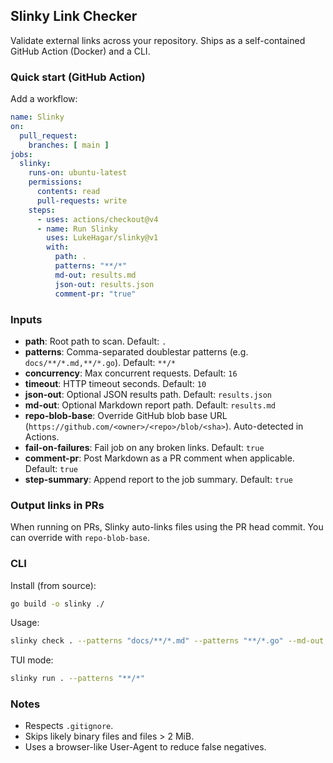 ## Slinky Link Checker

Validate external links across your repository. Ships as a self-contained GitHub Action (Docker) and a CLI.

### Quick start (GitHub Action)

Add a workflow:

```yaml
name: Slinky
on:
  pull_request:
    branches: [ main ]
jobs:
  slinky:
    runs-on: ubuntu-latest
    permissions:
      contents: read
      pull-requests: write
    steps:
      - uses: actions/checkout@v4
      - name: Run Slinky
        uses: LukeHagar/slinky@v1
        with:
          path: .
          patterns: "**/*"
          md-out: results.md
          json-out: results.json
          comment-pr: "true"
```

### Inputs

- **path**: Root path to scan. Default: `.`
- **patterns**: Comma-separated doublestar patterns (e.g. `docs/**/*.md,**/*.go`). Default: `**/*`
- **concurrency**: Max concurrent requests. Default: `16`
- **timeout**: HTTP timeout seconds. Default: `10`
- **json-out**: Optional JSON results path. Default: `results.json`
- **md-out**: Optional Markdown report path. Default: `results.md`
- **repo-blob-base**: Override GitHub blob base URL (`https://github.com/<owner>/<repo>/blob/<sha>`). Auto-detected in Actions.
- **fail-on-failures**: Fail job on any broken links. Default: `true`
- **comment-pr**: Post Markdown as a PR comment when applicable. Default: `true`
- **step-summary**: Append report to the job summary. Default: `true`

### Output links in PRs

When running on PRs, Slinky auto-links files using the PR head commit. You can override with `repo-blob-base`.

### CLI

Install (from source):

```bash
go build -o slinky ./
```

Usage:

```bash
slinky check . --patterns "docs/**/*.md" --patterns "**/*.go" --md-out results.md --json-out results.json
```

TUI mode:

```bash
slinky run . --patterns "**/*"
```

### Notes

- Respects `.gitignore`.
- Skips likely binary files and files > 2 MiB.
- Uses a browser-like User-Agent to reduce false negatives.

